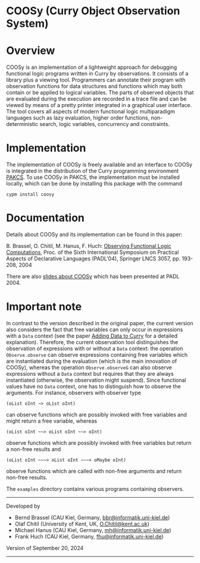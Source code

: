 COOSy (Curry Object Observation System)
=======================================

# Overview

COOSy is an implementation of a lightweight approach
for debugging functional logic programs written in Curry by observations.
It consists of a library plus a viewing tool.
Programmers can annotate their program with observation functions for data
structures and functions which may both contain or be applied to logical
variables.
The parts of observed objects that are evaluated during the execution are
recorded in a trace file and can be viewed by means of a pretty printer
integrated in a graphical user interface.
The tool covers all aspects of modern functional logic
multiparadigm languages such as lazy evaluation, higher order functions,
non-deterministic search, logic variables, concurrency and constraints.

# Implementation

The implementation of COOSy is freely available and an interface to COOSy
is integrated in the distribution of the Curry programming environment
[PAKCS](https://www.curry-lang.org/pakcs).
To use COOSy in PAKCS, the implementation must be installed locally,
which can be done by installing this package with the command

    cypm install coosy

# Documentation

Details about COOSy and its implementation can be found in
this paper:

B. Brassel, O. Chitil, M. Hanus, F. Huch:
[Observing Functional Logic Computations](https://doi.org/10.1007/978-3-540-24836-1_14),
Proc. of the Sixth International Symposium on
Practical Aspects of Declarative Languages (PADL'04),
Springer LNCS 3057, pp. 193-208, 2004

There are also
[slides about COOSy](https://www.michaelhanus.de/slides/PADL04.pdf)
which has been presented at PADL 2004.

# Important note

In contrast to the version described in the original paper, the current
version also considers the fact that free variables can only occur
in expressions with a `Data` context (see the paper
[Adding Data to Curry](https://doi.org/10.1007/978-3-030-46714-2_15)
for a detailed explanation). Therefore, the current observation tool
distinguishes the observation of expressions with or without a
`Data` context: the operation `Observe.observe` can observe
expressions containing free variables which are instantiated
during the evaluation (which is the main innovation of COOSy),
whereas the operation `Observe.observeG` can also observe
expressions without a `Data` context but requires that they are always
instantiated (otherwise, the observation might suspend).
Since functional values have no `Data` context, one has to distinguish
how to observe the arguments. For instance, observers with observer type

    (oList oInt ~> oList oInt)

can observe functions which are possibly invoked with free variables and
might return a free variable, whereas

    (oList oInt ~~> oList oInt ~~> oInt)

observe functions which are possibly invoked with free variables but
return a non-free results and

    (oList oInt ~~~> oList oInt ~~~> oMaybe oInt)

observe functions which are called with non-free arguments and return
non-free results.

The `examples` directory contains various programs containing observers.

-------------------------------------------------------------------------
Developed by

 * Bernd Brassel (CAU Kiel, Germany, bbr@informatik.uni-kiel.de)
 * Olaf Chitil   (University of Kent, UK, O.Chitil@kent.ac.uk)
 * Michael Hanus (CAU Kiel, Germany, mh@informatik.uni-kiel.de)
 * Frank Huch    (CAU Kiel, Germany, fhu@informatik.uni-kiel.de)


Version of September 20, 2024

-------------------------------------------------------------------------
